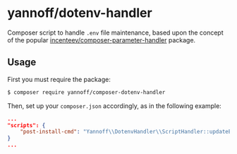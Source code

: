 # yannoff/dotenv-handler

Composer script to handle `.env` file maintenance, based upon the concept of the popular [incenteev/composer-parameter-handler](https://github.com/Incenteev/ParameterHandler) package.

## Usage

First you must require the package:

```bash
$ composer require yannoff/composer-dotenv-handler
```

Then, set up your `composer.json` accordingly, as in the following example:

```json
...
"scripts": {
    "post-install-cmd": "Yannoff\\DotenvHandler\\ScriptHandler::updateEnvFile"
}
...

```
